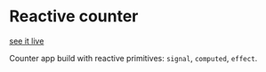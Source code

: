 # Reactive counter
[see it live](https://github.com/muddv/reactive-app)

Counter app build with reactive primitives: `signal`, `computed`, `effect`.
